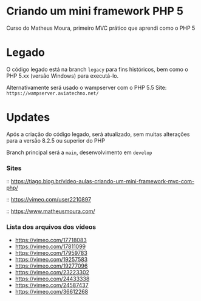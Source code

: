 # Criando um mini framework PHP 5

Curso do Matheus Moura, primeiro MVC prático que aprendi
como o PHP 5

# Legado
O código legado está na branch `legacy` para fins históricos, bem como
o PHP 5.xx (versão Windows) para executá-lo.

Alternativamente será usado o wampserver com o PHP 5.5 
Site: `https://wampserver.aviatechno.net/`

# Updates
Após a criação do código legado, será atualizado, sem muitas alterações
para a versão 8.2.5 ou superior do PHP

Branch principal será a `main`, desenvolvimento em `develop`

### Sites 
:: https://tiago.blog.br/video-aulas-criando-um-mini-framework-mvc-com-php/

:: https://vimeo.com/user2210897

:: https://www.matheusmoura.com/

### Lista dos arquivos dos vídeos
* https://vimeo.com/17718083
* https://vimeo.com/17811099
* https://vimeo.com/17959783
* https://vimeo.com/19257583
* https://vimeo.com/19277096
* https://vimeo.com/23223302
* https://vimeo.com/24433338
* https://vimeo.com/24587437
* https://vimeo.com/36612268